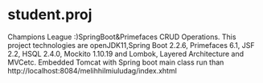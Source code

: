 # student.proj
Champions League :)SpringBoot&Primefaces CRUD Operations.  This project technologies are openJDK11,Spring Boot 2.2.6, Primefaces 6.1, JSF 2.2, HSQL  2.4.0, Mockito 1.10.19 and Lombok, Layered Architecture and MVCetc.
Embedded Tomcat with
Spring boot main class run than http://localhost:8084/melihhilmiuludag/index.xhtml

